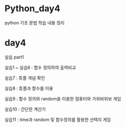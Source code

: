 # Python_day4

python 기초 문법 학습 내용 정리

# day4

실습 part1

실습1 ~ 실습6 : 함수 정의하여 출력비교

실습7 : 튜플 개념 확인

실습8 : 튜플과 함수를 이용

실습9 : 함수 정의와 random을 이용한 컴퓨터와 가위바위보 게임

실습10 : 간단한 계산기

실습11 : time과 random 및 함수정의를 활용한 선택지 게임
